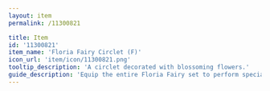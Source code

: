 ```yaml
---
layout: item
permalink: /11300821

title: Item
id: '11300821'
item_name: 'Floria Fairy Circlet (F)'
icon_url: 'item/icon/11300821.png'
tooltip_description: 'A circlet decorated with blossoming flowers.'
guide_description: 'Equip the entire Floria Fairy set to perform special animations.'
---
```

